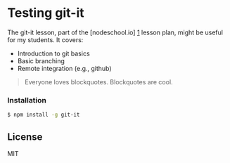 # Testing git-it

The git-it lesson, part of the [nodeschool.io] [1] lesson plan, might be useful for my students. It covers:

  - Introduction to git basics
  - Basic branching
  - Remote integration (e.g., github)

> Everyone loves blockquotes. Blockquotes are cool.

### Installation

```sh
$ npm install -g git-it
```

License
----
MIT

[1]:http://nodeschool.io/
